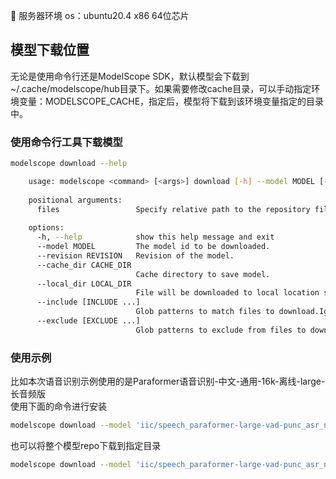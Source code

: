 🎉 服务器环境
os：ubuntu20.4 x86 64位芯片
## 模型下载位置
无论是使用命令行还是ModelScope SDK，默认模型会下载到~/.cache/modelscope/hub目录下。如果需要修改cache目录，可以手动指定环境变量：MODELSCOPE_CACHE，指定后，模型将下载到该环境变量指定的目录中。

### 使用命令行工具下载模型
```bash
modelscope download --help

    usage: modelscope <command> [<args>] download [-h] --model MODEL [--revision REVISION] [--cache_dir CACHE_DIR] [--local_dir LOCAL_DIR] [--include [INCLUDE ...]] [--exclude [EXCLUDE ...]] [files ...]
    
    positional arguments:
      files                 Specify relative path to the repository file(s) to download.(e.g 'tokenizer.json', 'onnx/decoder_model.onnx').
    
    options:
      -h, --help            show this help message and exit
      --model MODEL         The model id to be downloaded.
      --revision REVISION   Revision of the model.
      --cache_dir CACHE_DIR
                            Cache directory to save model.
      --local_dir LOCAL_DIR
                            File will be downloaded to local location specified bylocal_dir, in this case, cache_dir parameter will be ignored.
      --include [INCLUDE ...]
                            Glob patterns to match files to download.Ignored if file is specified
      --exclude [EXCLUDE ...]
                            Glob patterns to exclude from files to download.Ignored if file is specified
```
### 使用示例
比如本次语音识别示例使用的是Paraformer语音识别-中文-通用-16k-离线-large-长音频版<br/>
使用下面的命令进行安装
```bash
modelscope download --model 'iic/speech_paraformer-large-vad-punc_asr_nat-zh-cn-16k-common-vocab8404-pytorch'
```
也可以将整个模型repo下载到指定目录
```bash
modelscope download --model 'iic/speech_paraformer-large-vad-punc_asr_nat-zh-cn-16k-common-vocab8404-pytorch' --local_dir 'path/to/dir'
```
